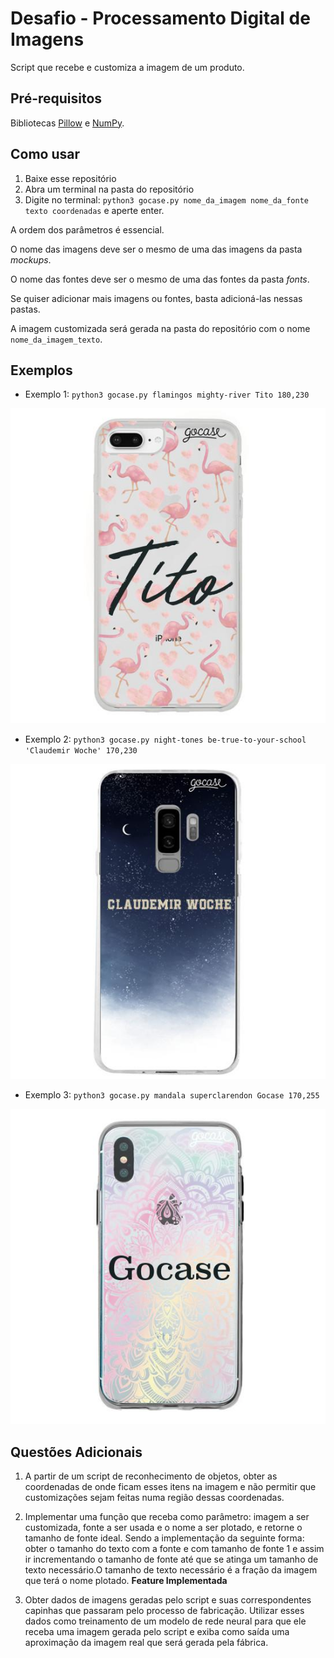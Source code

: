 # Desafio - Processamento Digital de Imagens

Script que recebe e customiza a imagem de um produto.


## Pré-requisitos

Bibliotecas [Pillow](https://pillow.readthedocs.io/en/stable/ "Pillow docs") e [NumPy](https://numpy.org/ "Numpy Homepage").

## Como usar

1. Baixe esse repositório
2. Abra um terminal na pasta do repositório
3. Digite no terminal: `python3 gocase.py nome_da_imagem nome_da_fonte texto coordenadas` e aperte enter.

A ordem dos parâmetros é essencial.

O nome das imagens deve ser o mesmo de uma das imagens da pasta *mockups*.

O nome das fontes deve ser o mesmo de uma das fontes da pasta *fonts*.

Se quiser adicionar mais imagens ou fontes, basta adicioná-las nessas pastas.

A imagem customizada será gerada na pasta do repositório com o nome `nome_da_imagem_texto`.

## Exemplos

* Exemplo 1: `python3 gocase.py flamingos mighty-river Tito 180,230`

![alt text](Exemplos/flamingos_Tito.jpg "Exemplo 1")

* Exemplo 2: `python3 gocase.py night-tones be-true-to-your-school 'Claudemir Woche' 170,230` 

![alt text](Exemplos/night-tones_Claudemir_Woche.jpg "Exemplo 2")

* Exemplo 3: `python3 gocase.py mandala superclarendon Gocase 170,255`

![alt text](Exemplos/mandala_Gocase.jpg "Exemplo 3")

## Questões Adicionais

1. A partir de um script de reconhecimento de objetos, obter as coordenadas de onde ficam esses itens na imagem e não permitir que customizações sejam feitas numa região dessas coordenadas.

2. Implementar uma função que receba como parâmetro: imagem a ser customizada, fonte a ser usada e o nome a ser plotado, e retorne o tamanho de fonte ideal. Sendo a implementação da seguinte forma: obter o tamanho do texto com a fonte e com tamanho de fonte 1 e assim ir incrementando o tamanho de fonte até que se atinga um tamanho de texto necessário.O tamanho de texto necessário é a fração da imagem que terá o nome plotado. **Feature Implementada** 

3. Obter dados de imagens geradas pelo script e suas correspondentes capinhas que passaram pelo processo de fabricação. Utilizar esses dados como treinamento de um modelo de rede neural para que ele receba uma imagem gerada pelo script e exiba como saída uma aproximação da imagem real que será gerada pela fábrica. 
